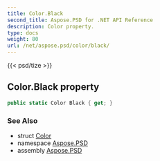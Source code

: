 ```yaml
---
title: Color.Black
second_title: Aspose.PSD for .NET API Reference
description: Color property. 
type: docs
weight: 80
url: /net/aspose.psd/color/black/
---
```

{{< psd/tize >}}
## Color.Black property

```csharp
public static Color Black { get; }
```

### See Also

* struct [Color](../)
* namespace [Aspose.PSD](../../color/)
* assembly [Aspose.PSD](../../../)


